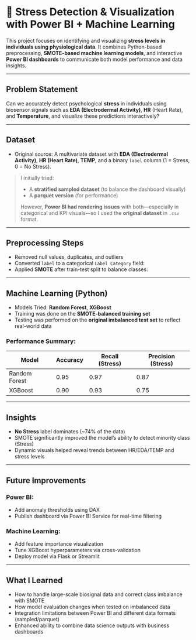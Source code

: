 # 🧠 Stress Detection & Visualization with Power BI + Machine Learning

This project focuses on identifying and visualizing **stress levels in individuals using physiological data**. It combines Python-based preprocessing, **SMOTE-based machine learning models**, and interactive **Power BI dashboards** to communicate both model performance and data insights.

---

##  Problem Statement

Can we accurately detect psychological **stress** in individuals using biosensor signals such as **EDA (Electrodermal Activity)**, **HR** (Heart Rate), and **Temperature**, and visualize these predictions interactively?

---

##  Dataset

- Original source: A multivariate dataset with **EDA (Electrodermal Activity)**, **HR (Heart Rate)**, **TEMP**, and a binary `label` column (1 = Stress, 0 = No Stress).

> I initially tried:
>
> - A **stratified sampled dataset** (to balance the dashboard visually)
> - A **parquet version** (for performance)
>
> However, **Power BI had rendering issues** with both—especially in categorical and KPI visuals—so I used the **original dataset** in `.csv` format.

---

## Preprocessing Steps

- Removed null values, duplicates, and outliers
- Converted `label` to a categorical `Label Category` field:
- Applied **SMOTE** after train-test split to balance classes:
 
---

##  Machine Learning (Python)

- Models Tried: **Random Forest**, **XGBoost**
- Training was done on the **SMOTE-balanced training set**
- Testing was performed on the **original imbalanced test set** to reflect real-world data

###  Performance Summary:

| Model         | Accuracy | Recall (Stress) | Precision (Stress) |
| ------------- | -------- | --------------- | ------------------ |
| Random Forest | 0.95     | 0.97            | 0.87               |
| XGBoost       | 0.90     | 0.93            | 0.75              |

---


##  Insights

- **No Stress** label dominates (\~74% of the data)
- SMOTE significantly improved the model’s ability to detect minority class (Stress)
- Dynamic visuals helped reveal trends between HR/EDA/TEMP and stress levels

---

##  Future Improvements

### Power BI:

- Add anomaly thresholds using DAX
- Publish dashboard via Power BI Service for real-time filtering

### Machine Learning:

- Add feature importance visualization
- Tune XGBoost hyperparameters via cross-validation
- Deploy model via Flask or Streamlit

---

##  What I Learned

- How to handle large-scale biosignal data and correct class imbalance with SMOTE
- How model evaluation changes when tested on imbalanced data
- Integration limitations between Power BI and different data formats (sampled/parquet)
- Enhanced ability to combine data science outputs with business dashboards

